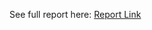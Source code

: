 See full report here: [Report Link](https://drive.google.com/file/d/1Wcv2t3LWb-spsI4fW0hSeHc1mnHhuzvx/view?usp=drive_link)

